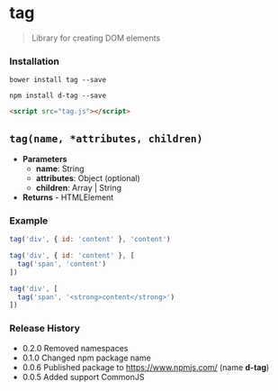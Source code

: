 # tag
> Library for creating DOM elements

### Installation
```shell
bower install tag --save
```

```shell
npm install d-tag --save
```

```html
<script src="tag.js"></script>
```
## `tag(name, *attributes, children)`
* **Parameters**
    - **name**: String  
    - **attributes**: Object (optional)
    - **children**: Array | String
*  **Returns** - HTMLElement

### Example

```js
tag('div', { id: 'content' }, 'content')

tag('div', { id: 'content' }, [
  tag('span', 'content')
])

tag('div', [
  tag('span', '<strong>content</strong>')
])
```

### Release History
- 0.2.0 Removed namespaces
- 0.1.0 Changed npm package name
- 0.0.6 Published package to https://www.npmjs.com/ (name **d-tag**)
- 0.0.5 Added support CommonJS